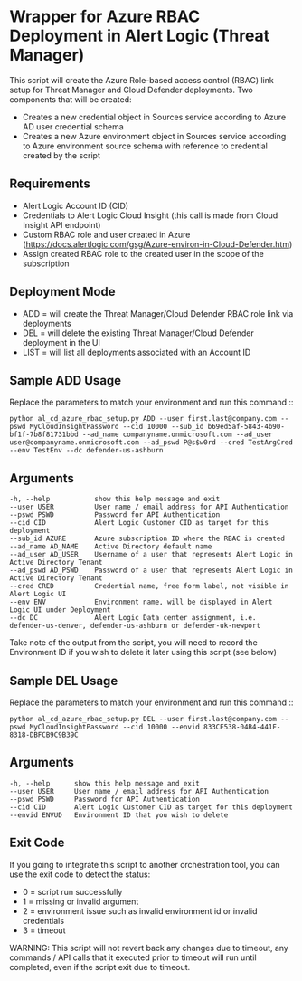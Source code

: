 Wrapper for Azure RBAC Deployment in Alert Logic (Threat Manager)
=================
This script will create the Azure Role-based access control (RBAC) link setup for Threat Manager and Cloud Defender deployments. Two components that will be created:

- Creates a new credential object in Sources service according to Azure AD user credential schema
- Creates a new Azure environment object in Sources service according to Azure environment source schema with reference to credential created by the script

Requirements
------------
* Alert Logic Account ID (CID)
* Credentials to Alert Logic Cloud Insight (this call is made from Cloud Insight API endpoint)
* Custom RBAC role and user created in Azure (https://docs.alertlogic.com/gsg/Azure-environ-in-Cloud-Defender.htm)
* Assign created RBAC role to the created user in the scope of the subscription

Deployment Mode
---------------
* ADD = will create the Threat Manager/Cloud Defender RBAC role link via deployments
* DEL = will delete the existing Threat Manager/Cloud Defender deployment in the UI
* LIST = will list all deployments associated with an Account ID

Sample ADD Usage
----------------
Replace the parameters to match your environment and run this command ::

	python al_cd_azure_rbac_setup.py ADD --user first.last@company.com --pswd MyCloudInsightPassword --cid 10000 --sub_id b69ed5af-5843-4b90-bf1f-7b8f81731bbd --ad_name companyname.onmicrosoft.com --ad_user user@companyname.onmicrosoft.com --ad_pswd P@s$w0rd --cred TestArgCred --env TestEnv --dc defender-us-ashburn

Arguments
----------
	-h, --help       	 show this help message and exit
	--user USER      	 User name / email address for API Authentication
	--pswd PSWD      	 Password for API Authentication
	--cid CID        	 Alert Logic Customer CID as target for this deployment
	--sub_id AZURE   	 Azure subscription ID where the RBAC is created
	--ad_name AD_NAME 	 Active Directory default name
	--ad_user AD_USER 	 Username of a user that represents Alert Logic in Active Directory Tenant
	--ad_pswd AD_PSWD 	 Password of a user that represents Alert Logic in Active Directory Tenant
	--cred CRED      	 Credential name, free form label, not visible in Alert Logic UI
	--env ENV        	 Environment name, will be displayed in Alert Logic UI under Deployment
	--dc DC          	 Alert Logic Data center assignment, i.e. defender-us-denver, defender-us-ashburn or defender-uk-newport

Take note of the output from the script, you will need to record the Environment ID if you wish to delete it later using this script (see below)

Sample DEL Usage
----------------
Replace the parameters to match your environment and run this command ::

	python al_cd_azure_rbac_setup.py DEL --user first.last@company.com --pswd MyCloudInsightPassword --cid 10000 --envid 833CE538-04B4-441F-8318-DBFCB9C9B39C

Arguments
----------
	-h, --help   	show this help message and exit
	--user USER  	User name / email address for API Authentication
	--pswd PSWD  	Password for API Authentication
	--cid CID       Alert Logic Customer CID as target for this deployment
	--envid ENVUD   Environment ID that you wish to delete

Exit Code
----------
If you going to integrate this script to another orchestration tool, you can use the exit code to detect the status:

* 0 = script run successfully
* 1 = missing or invalid argument
* 2 = environment issue such as invalid environment id or invalid credentials
* 3 = timeout

WARNING: This script will not revert back any changes due to timeout, any commands / API calls that it executed prior to timeout will run until completed, even if the script exit due to timeout.
